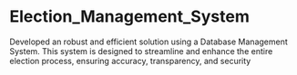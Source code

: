 # Election_Management_System
Developed an robust and efficient solution using a Database Management System. This system is designed to streamline and enhance the entire election process, ensuring accuracy, transparency, and security
